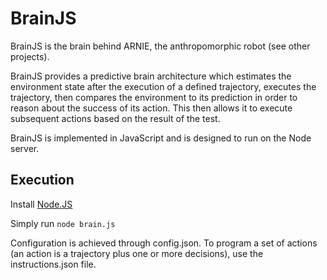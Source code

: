 # BrainJS

BrainJS is the brain behind ARNIE, the anthropomorphic robot (see other projects).

BrainJS provides a predictive brain architecture which estimates the environment state after the execution of a defined trajectory,
executes the trajectory, then compares the environment to its prediction in order to reason about the success of its action. This then
allows it to execute subsequent actions based on the result of the test.

BrainJS is implemented in JavaScript and is designed to run on the Node server.

## Execution

Install [Node.JS](http://nodejs.org)

Simply run `node brain.js`

Configuration is achieved through config.json. To program a set of actions (an action is a trajectory plus one or more decisions), use
the instructions.json file.